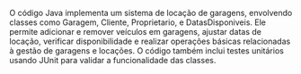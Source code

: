 O código Java implementa um sistema de locação de garagens, envolvendo classes como Garagem, Cliente, Proprietario, e DatasDisponiveis. Ele permite adicionar e remover veículos em garagens, ajustar datas de locação, verificar disponibilidade e realizar operações básicas relacionadas à gestão de garagens e locações. O código também inclui testes unitários usando JUnit para validar a funcionalidade das classes.
